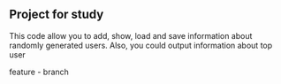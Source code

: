 ## Project for study

This code allow you to add, show, load and save information about randomly generated 
users. Also, you could output information about top user

feature - branch